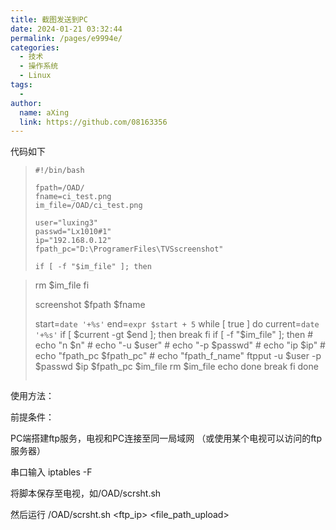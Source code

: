 ```yaml
---
title: 截图发送到PC
date: 2024-01-21 03:32:44
permalink: /pages/e9994e/
categories:
  - 技术
  - 操作系统
  - Linux
tags:
  - 
author: 
  name: aXing
  link: https://github.com/08163356
---
```

代码如下

> ```SH
> #!/bin/bash
> 
> fpath=/OAD/
> fname=ci_test.png
> im_file=/OAD/ci_test.png
> 
> user="luxing3"
> passwd="Lx1010#1"
> ip="192.168.0.12"
> fpath_pc="D:\ProgramerFiles\TVSscreenshot"
> 
> if [ -f "$im_file" ]; then
<!-- more -->
>   rm $im_file
> fi
> 
> screenshot $fpath $fname
> 
> start=`date '+%s'`
> end=`expr $start + 5`
> while [ true ]
> do
>   current=`date '+%s'`
>   if [ $current -gt $end ]; then
>     break
>   fi
>   if [ -f "$im_file" ]; then
>     # echo "n $n"
>     # echo "-u $user"
>     # echo "-p $passwd"
>     # echo "ip $ip"
>     # echo "fpath_pc $fpath_pc"
>     # echo "fpath_f_name"
>     ftpput -u $user -p $passwd $ip $fpath_pc $im_file
>     rm $im_file
>     echo done
>     break
>   fi
> done
> ```

 

使用方法：

前提条件：

PC端搭建ftp服务，电视和PC连接至同一局域网 （或使用某个电视可以访问的ftp服务器）

串口输入 iptables -F

将脚本保存至电视，如/OAD/scrsht.sh

然后运行 /OAD/scrsht.sh <ftpuser> <ftppasswd> <ftp_ip> <file_path_upload>